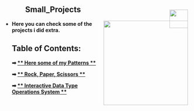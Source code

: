 <h2 style="position: relative; padding: 0 60px;">
  Small_Projects
  <img src="https://media4.giphy.com/media/v1.Y2lkPTc5MGI3NjExMnIyYjAzd2JpZnRobWg2dmVnaG5jbGhibHRsYmV1ODVhbGUyaWlyOSZlcD12MV9pbnRlcm5hbF9naWZfYnlfaWQmY3Q9cw/xUA7aZeLE2e0P7Znz2/giphy.webp" 
  width="50" style="vertical-align: middle; position: absolute; right: 0; top: 50%;">
</h2>

<img align='right' src="https://upload.wikimedia.org/wikipedia/commons/7/76/Logo_Software_University_%28SoftUni%29_-_blue.png" width="230">

<ul>
  <li><strong>Here you can check some of the projects i did extra.</li>
    
## Table of Contents: 
➡ [** Here some of my Patterns **](https://github.com/Viktoria-Todorova/Small_Projects/tree/Projects/Patterns)

➡ [** Rock, Paper, Scissors **](https://github.com/Viktoria-Todorova/Small_Projects/tree/Projects/Rock_paper_scissors)

➡ [** Interactive Data Type Operations System **](https://github.com/Viktoria-Todorova/Small_Projects/tree/Projects/Interactive_data_type)



